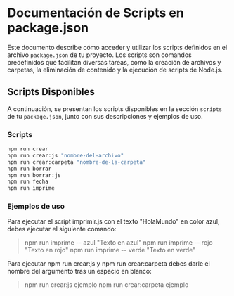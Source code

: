 # Documentación de Scripts en package.json

Este documento describe cómo acceder y utilizar los scripts definidos en el archivo `package.json` de tu proyecto. Los scripts son comandos predefinidos que facilitan diversas tareas, como la creación de archivos y carpetas, la eliminación de contenido y la ejecución de scripts de Node.js.

## Scripts Disponibles

A continuación, se presentan los scripts disponibles en la sección `scripts` de tu `package.json`, junto con sus descripciones y ejemplos de uso.

### Scripts

```bash
npm run crear
npm run crear:js "nombre-del-archivo"
npm run crear:carpeta "nombre-de-la-carpeta"
npm run borrar
npm run borrar:js
npm run fecha
npm run imprime
```

### Ejemplos de uso

 Para ejecutar el script imprimir.js con el texto "HolaMundo" en color azul, debes ejecutar el siguiente comando:

> npm run imprime -- azul "Texto en azul"
> npm run imprime -- rojo "Texto en rojo"
> npm run imprime -- verde "Texto en verde"

Para ejecutar npm run crear:js y npm run crear:carpeta debes darle el nombre del argumento tras un espacio en blanco:

> npm run crear:js ejemplo
> npm run crear:carpeta ejemplo



